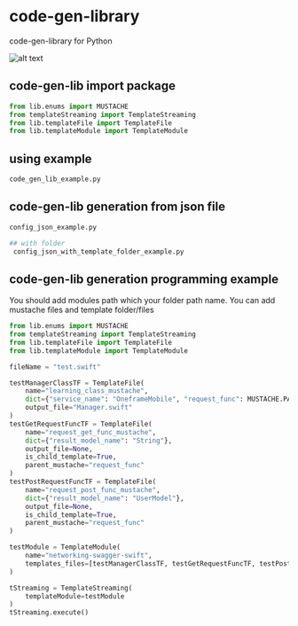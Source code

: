 # code-gen-library
code-gen-library for Python

![alt text](https://github.com/umutboz/code-gen-lib/blob/master/code_gen_diagram.png?raw=true)


## code-gen-lib import package

```python
from lib.enums import MUSTACHE
from templateStreaming import TemplateStreaming
from lib.templateFile import TemplateFile
from lib.templateModule import TemplateModule
```

## using example
```python
code_gen_lib_example.py
```

## code-gen-lib generation from json file
```python
config_json_example.py

## with folder
 config_json_with_template_folder_example.py
```

## code-gen-lib generation programming example
You should add modules path which your folder path name. You can add mustache files and template folder/files
```python
from lib.enums import MUSTACHE
from templateStreaming import TemplateStreaming
from lib.templateFile import TemplateFile
from lib.templateModule import TemplateModule

fileName = "test.swift"

testManagerClassTF = TemplateFile(
    name="learning_class_mustache",
    dict={"service_name": "OneframeMobile", "request_func": MUSTACHE.PARENT},
    output_file="Manager.swift"
)
testGetRequestFuncTF = TemplateFile(
    name="request_get_func_mustache",
    dict={"result_model_name": "String"},
    output_file=None,
    is_child_template=True,
    parent_mustache="request_func"
)
testPostRequestFuncTF = TemplateFile(
    name="request_post_func_mustache",
    dict={"result_model_name": "UserModel"},
    output_file=None,
    is_child_template=True,
    parent_mustache="request_func"
)

testModule = TemplateModule(
    name="networking-swagger-swift",
    templates_files=[testManagerClassTF, testGetRequestFuncTF, testPostRequestFuncTF]
)

tStreaming = TemplateStreaming(
    templateModule=testModule
)
tStreaming.execute()
```
